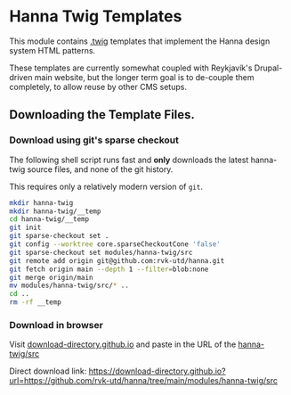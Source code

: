 # Hanna Twig Templates

This module contains [.twig](https://twig.symfony.com/) templates that
implement the Hanna design system HTML patterns.

These templates are currently somewhat coupled with Reykjavík's Drupal-driven
main website, but the longer term goal is to de-couple them completely, to
allow reuse by other CMS setups.

## Downloading the Template Files.

### Download using git's sparse checkout

The following shell script runs fast and **only** downloads the latest
hanna-twig source files, and none of the git history.

This requires only a relatively modern version of `git`.

```sh
mkdir hanna-twig
mkdir hanna-twig/__temp
cd hanna-twig/__temp
git init
git sparse-checkout set .
git config --worktree core.sparseCheckoutCone 'false'
git sparse-checkout set modules/hanna-twig/src
git remote add origin git@github.com:rvk-utd/hanna.git
git fetch origin main --depth 1 --filter=blob:none
git merge origin/main
mv modules/hanna-twig/src/* ..
cd ..
rm -rf __temp
```

### Download in browser

Visit [download-directory.github.io](https://download-directory.github.io/)
and paste in the URL of the
[hanna-twig/src](https://github.com/rvk-utd/hanna/tree/main/modules/hanna-twig/src)

Direct download link:
<https://download-directory.github.io?url=https://github.com/rvk-utd/hanna/tree/main/modules/hanna-twig/src>

